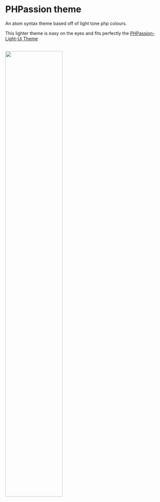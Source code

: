# PHPassion theme

An atom syntax theme based off of light tone php colours.

This lighter theme is easy on the eyes and fits perfectly the [PHPassion-Light-Ui Theme](https://github.com/jacobsteves/PHPassion-Light-UI)

<br>
<img src="http://www.jacobsteves.ca/images/light-phpassion.gif" width=60% />
